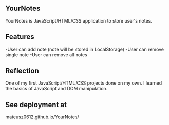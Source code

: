 ## YourNotes

YourNotes is JavaScript/HTML/CSS application to store user's notes.

## Features
-User can add note (note will be stored in LocalStorage)
-User can remove single note
-User can remove all notes

## Reflection 

One of my first JavaScript/HTML/CSS projects done on my own. I learned the basics of JavaScript and DOM manipulation.

## See deployment at

mateusz0612.github.io/YourNotes/
